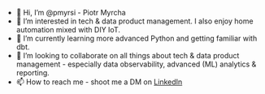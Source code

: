 - 👋 Hi, I’m @pmyrsi - Piotr Myrcha
- 👀 I’m interested in tech & data product management. I also enjoy home automation mixed with DIY IoT.
- 🌱 I’m currently learning more advanced Python and getting familiar with dbt.
- 💞️ I’m looking to collaborate on all things about tech & data product management - especially data observability, advanced (ML) analytics & reporting.
- 📫 How to reach me - shoot me a DM on [LinkedIn](https://www.linkedin.com/in/piotrmyrcha/)